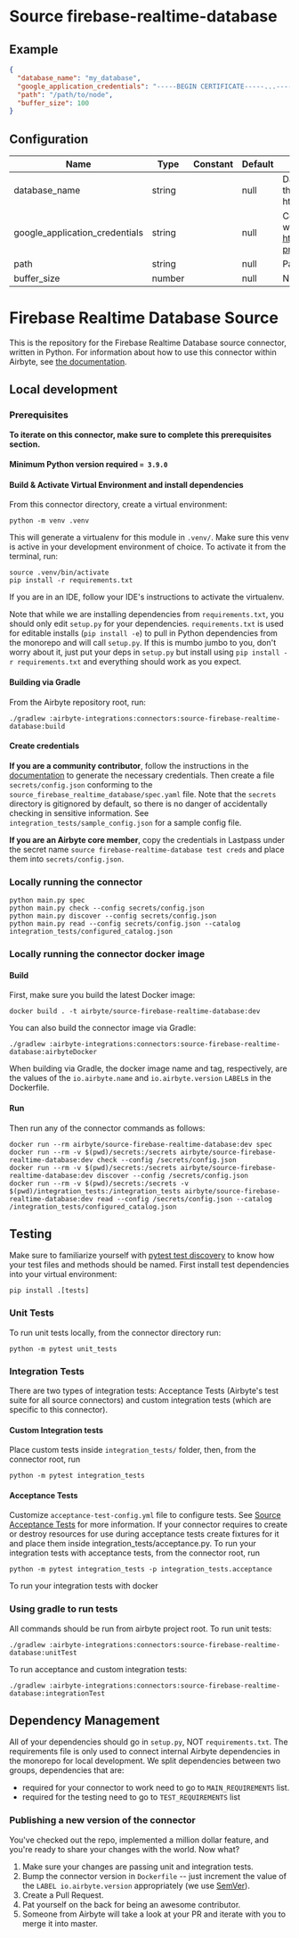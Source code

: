 # Source firebase-realtime-database

## Example
```json
{
  "database_name": "my_database",
  "google_application_credentials": "-----BEGIN CERTIFICATE-----...-----END CERTIFICATE-----",
  "path": "/path/to/node",
  "buffer_size": 100
}
```

## Configuration
| Name | Type | Constant | Default | Description |
| --- | --- | --- | --- | --- |
|database_name |string||null|Database name (This will be part of the url pointing to the database, https://<database_name>.firebaseio.com/)|
|google_application_credentials |string||null|Cert credentials in JSON format of Service Account with Firebase Realtime Database Viewer role. (see, https://firebase.google.com/docs/projects/iam/roles-predefined-product#realtime-database)|
|path |string||null|Path to a node in the Firebase realtime database|
|buffer_size |number||null|Number of records to fetch at once|

# Firebase Realtime Database Source

This is the repository for the Firebase Realtime Database source connector, written in Python.
For information about how to use this connector within Airbyte, see [the documentation](https://docs.airbyte.io/integrations/sources/firebase-realtime-database).

## Local development

### Prerequisites
**To iterate on this connector, make sure to complete this prerequisites section.**

#### Minimum Python version required `= 3.9.0`

#### Build & Activate Virtual Environment and install dependencies
From this connector directory, create a virtual environment:
```
python -m venv .venv
```

This will generate a virtualenv for this module in `.venv/`. Make sure this venv is active in your
development environment of choice. To activate it from the terminal, run:
```
source .venv/bin/activate
pip install -r requirements.txt
```
If you are in an IDE, follow your IDE's instructions to activate the virtualenv.

Note that while we are installing dependencies from `requirements.txt`, you should only edit `setup.py` for your dependencies. `requirements.txt` is
used for editable installs (`pip install -e`) to pull in Python dependencies from the monorepo and will call `setup.py`.
If this is mumbo jumbo to you, don't worry about it, just put your deps in `setup.py` but install using `pip install -r requirements.txt` and everything
should work as you expect.

#### Building via Gradle
From the Airbyte repository root, run:
```
./gradlew :airbyte-integrations:connectors:source-firebase-realtime-database:build
```

#### Create credentials
**If you are a community contributor**, follow the instructions in the [documentation](https://docs.airbyte.io/integrations/sources/firebase-realtime-database)
to generate the necessary credentials. Then create a file `secrets/config.json` conforming to the `source_firebase_realtime_database/spec.yaml` file.
Note that the `secrets` directory is gitignored by default, so there is no danger of accidentally checking in sensitive information.
See `integration_tests/sample_config.json` for a sample config file.

**If you are an Airbyte core member**, copy the credentials in Lastpass under the secret name `source firebase-realtime-database test creds`
and place them into `secrets/config.json`.

### Locally running the connector
```
python main.py spec
python main.py check --config secrets/config.json
python main.py discover --config secrets/config.json
python main.py read --config secrets/config.json --catalog integration_tests/configured_catalog.json
```

### Locally running the connector docker image

#### Build
First, make sure you build the latest Docker image:
```
docker build . -t airbyte/source-firebase-realtime-database:dev
```

You can also build the connector image via Gradle:
```
./gradlew :airbyte-integrations:connectors:source-firebase-realtime-database:airbyteDocker
```
When building via Gradle, the docker image name and tag, respectively, are the values of the `io.airbyte.name` and `io.airbyte.version` `LABEL`s in
the Dockerfile.

#### Run
Then run any of the connector commands as follows:
```
docker run --rm airbyte/source-firebase-realtime-database:dev spec
docker run --rm -v $(pwd)/secrets:/secrets airbyte/source-firebase-realtime-database:dev check --config /secrets/config.json
docker run --rm -v $(pwd)/secrets:/secrets airbyte/source-firebase-realtime-database:dev discover --config /secrets/config.json
docker run --rm -v $(pwd)/secrets:/secrets -v $(pwd)/integration_tests:/integration_tests airbyte/source-firebase-realtime-database:dev read --config /secrets/config.json --catalog /integration_tests/configured_catalog.json
```
## Testing
   Make sure to familiarize yourself with [pytest test discovery](https://docs.pytest.org/en/latest/goodpractices.html#test-discovery) to know how your test files and methods should be named.
First install test dependencies into your virtual environment:
```
pip install .[tests]
```
### Unit Tests
To run unit tests locally, from the connector directory run:
```
python -m pytest unit_tests
```

### Integration Tests
There are two types of integration tests: Acceptance Tests (Airbyte's test suite for all source connectors) and custom integration tests (which are specific to this connector).
#### Custom Integration tests
Place custom tests inside `integration_tests/` folder, then, from the connector root, run
```
python -m pytest integration_tests
```
#### Acceptance Tests
Customize `acceptance-test-config.yml` file to configure tests. See [Source Acceptance Tests](https://docs.airbyte.io/connector-development/testing-connectors/source-acceptance-tests-reference) for more information.
If your connector requires to create or destroy resources for use during acceptance tests create fixtures for it and place them inside integration_tests/acceptance.py.
To run your integration tests with acceptance tests, from the connector root, run
```
python -m pytest integration_tests -p integration_tests.acceptance
```
To run your integration tests with docker

### Using gradle to run tests
All commands should be run from airbyte project root.
To run unit tests:
```
./gradlew :airbyte-integrations:connectors:source-firebase-realtime-database:unitTest
```
To run acceptance and custom integration tests:
```
./gradlew :airbyte-integrations:connectors:source-firebase-realtime-database:integrationTest
```

## Dependency Management
All of your dependencies should go in `setup.py`, NOT `requirements.txt`. The requirements file is only used to connect internal Airbyte dependencies in the monorepo for local development.
We split dependencies between two groups, dependencies that are:
* required for your connector to work need to go to `MAIN_REQUIREMENTS` list.
* required for the testing need to go to `TEST_REQUIREMENTS` list

### Publishing a new version of the connector
You've checked out the repo, implemented a million dollar feature, and you're ready to share your changes with the world. Now what?
1. Make sure your changes are passing unit and integration tests.
1. Bump the connector version in `Dockerfile` -- just increment the value of the `LABEL io.airbyte.version` appropriately (we use [SemVer](https://semver.org/)).
1. Create a Pull Request.
1. Pat yourself on the back for being an awesome contributor.
1. Someone from Airbyte will take a look at your PR and iterate with you to merge it into master.
